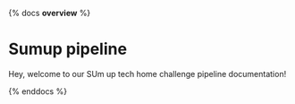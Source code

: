 {% docs __overview__ %}
# Sumup pipeline

Hey, welcome to our SUm up tech home challenge pipeline documentation!


{% enddocs %}